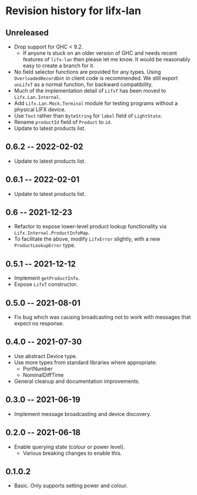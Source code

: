 # Revision history for lifx-lan

## Unreleased
- Drop support for GHC < 9.2.
    - If anyone is stuck on an older version of GHC and needs recent features of `lifx-lan` then please let me know. It would be reasonably easy to create a branch for it.
- No field selector functions are provided for any types. Using `OverloadedRecordDot` in client code is recommended. We still export `unLifxT` as a normal function, for backward compatibility.
- Much of the implementation detail of `LifxT` has been moved to `Lifx.Lan.Internal`.
- Add `Lifx.Lan.Mock.Terminal` module for testing programs without a physical LIFX device.
- Use `Text` rather than `ByteString` for `label` field of `LightState`.
- Rename `productId` field of `Product` to `id`.
- Update to latest products list.

## 0.6.2 -- 2022-02-02
- Update to latest products list.

## 0.6.1 -- 2022-02-01
- Update to latest products list.

## 0.6 -- 2021-12-23
- Refactor to expose lower-level product lookup functionality via `Lifx.Internal.ProductInfoMap`.
- To facilitate the above, modify `LifxError` slightly, with a new `ProductLookupError` type.

## 0.5.1 -- 2021-12-12
- Implement `getProductInfo`.
- Expose `LifxT` constructor.

## 0.5.0 -- 2021-08-01
- Fix bug which was causing broadcasting not to work with messages that expect no response.

## 0.4.0 -- 2021-07-30
- Use abstract Device type.
- Use more types from standard libraries where appropriate:
    - PortNumber
    - NominalDiffTime
- General cleanup and documentation improvements.

## 0.3.0 -- 2021-06-19
- Implement message broadcasting and device discovery.

## 0.2.0 -- 2021-06-18
- Enable querying state (colour or power level).
    - Various breaking changes to enable this.

## 0.1.0.2
- Basic. Only supports setting power and colour.
